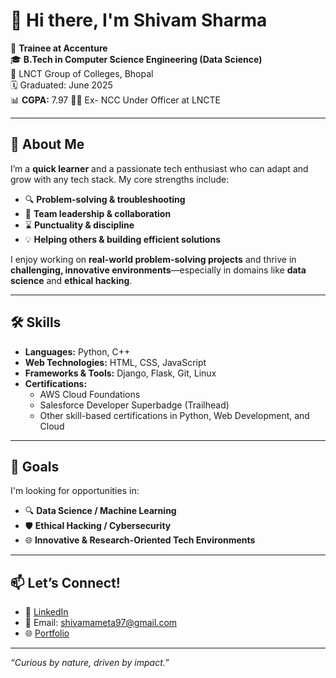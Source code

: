 # 👋 Hi there, I'm Shivam Sharma

🔰 **Trainee at Accenture**  
🎓 **B.Tech in Computer Science Engineering (Data Science)**  
📍 LNCT Group of Colleges, Bhopal  
🗓️ Graduated: June 2025  
📊 **CGPA:** 7.97
🧑‍✈️ Ex- NCC Under Officer at LNCTE

---

## 🚀 About Me

I’m a **quick learner** and a passionate tech enthusiast who can adapt and grow with any tech stack. My core strengths include:

- 🔍 **Problem-solving & troubleshooting**
- 👥 **Team leadership & collaboration**
- ⌛ **Punctuality & discipline**
- 💡 **Helping others & building efficient solutions**

I enjoy working on **real-world problem-solving projects** and thrive in **challenging, innovative environments**—especially in domains like **data science** and **ethical hacking**.

---

## 🛠️ Skills

- **Languages:** Python, C++
- **Web Technologies:** HTML, CSS, JavaScript
- **Frameworks & Tools:** Django, Flask, Git, Linux
- **Certifications:**
  - AWS Cloud Foundations
  - Salesforce Developer Superbadge (Trailhead)
  - Other skill-based certifications in Python, Web Development, and Cloud

---


## 🧭 Goals

I'm looking for opportunities in:
- 🔍 **Data Science / Machine Learning**
- 🛡️ **Ethical Hacking / Cybersecurity**
- 🌐 **Innovative & Research-Oriented Tech Environments**

---

## 📫 Let’s Connect!

- 💼 [LinkedIn](linkedin.com/in/shivam-sharma-819776225) 
- 📧 Email: shivamameta97@gmail.com
- 🌐 [Portfolio](https://shivamsharmaameta.github.io/portfolio)

---

_“Curious by nature, driven by impact.”_

